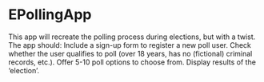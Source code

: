 # EPollingApp

This app will recreate the polling process during elections, but with a twist. The app should:
Include a sign-up form to register a new poll user.
Check whether the user qualifies to poll (over 18 years, has no (fictional) criminal records, etc.).
Offer 5-10 poll options to choose from.
Display results of the ‘election’.

